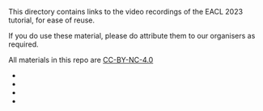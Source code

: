 This directory contains links to the video recordings of the EACL 2023 tutorial, for ease of reuse.

If you do use these material, please do attribute them to our organisers as required.

All materials in this repo are [CC-BY-NC-4.0](/LICENSE-CC-BY-NC-4.0.md)

*
*
*
*